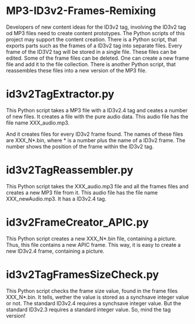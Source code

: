 # MP3-ID3v2-Frames-Remixing

Developers of new content ideas for the ID3v2 tag, involving the ID3v2 tag od MP3 files need to create content prototypes. The Python scripts of this project may support the content creation. There is a Python script, that exports parts such as the frames of a ID3v2 tag into separate files. Every frame of the ID3V2 tag will be stored in a single file. These files can be edited. Some of the frame files can be deleted. One can create a new frame file and add it to the file collection. There is another Python script, that reassembles these files into a new version of the MP3 file.

# id3v2TagExtractor.py

This Python script takes a MP3 file with a ID3v2.4 tag and ceates a number of new files. It creates a file with the pure audio data. This audio file has the file name XXX_audio.mp3.

And it creates files for every ID3v2 frame found. The names of these files are XXX_N*.bin, where * is 
a number plus the name of a ID3v2 frame. The number shows the position of the frame within the ID3v2 tag.

# id3v2TagReassembler.py

This Python script takes the XXX_audio.mp3 file and all the frames files and creates a new MP3 file from it. This audio file has the file name XXX_newAudio.mp3. It has a ID3v2.4 tag.

# id3v2FrameCreator_APIC.py

This Python script creates a new XXX_N*.bin file, containing a picture. Thus, this file contains a new APIC frame. This way, it is easy to create a new ID3v2.4 frame, containing a picture.

# id3v2TagFramesSizeCheck.py

This Python script checks the frame size value, found in the frame files XXX_N*.bin. It tells, wether the value is stored as a synchsave integer value or not. The standard ID3v2.4 requires a synchsave integer value. But the standard ID3v2.3 requires a standard integer value. So, mind the tag version!
